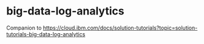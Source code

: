 # big-data-log-analytics
Companion to https://cloud.ibm.com/docs/solution-tutorials?topic=solution-tutorials-big-data-log-analytics
